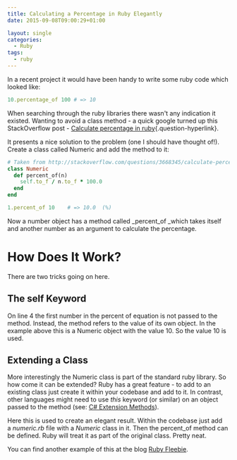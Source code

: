 ```yaml
---
title: Calculating a Percentage in Ruby Elegantly
date: 2015-09-08T09:00:29+01:00

layout: single
categories:
  - Ruby
tags:
  - ruby
---
```

In a recent project it would have been handy to write some ruby code which looked like:

```ruby
10.percentage_of 100 # => 10
```

When searching through the ruby libraries there wasn't any indication it existed. Wanting to avoid a class method - a quick google turned up this StackOverflow post - [Calculate percentage in ruby](http://stackoverflow.com/questions/3668345/calculate-percentage-in-ruby){.question-hyperlink}.

It presents a nice solution to the problem (one I should have thought of!). Create a class called Numeric and add the method to it:

```ruby
# Taken from http://stackoverflow.com/questions/3668345/calculate-percentage-in-ruby
class Numeric
  def percent_of(n)
    self.to_f / n.to_f * 100.0
  end
end

1.percent_of 10    # => 10.0  (%)
```

Now a number object has a method called _percent_of _which takes itself and another number as an argument to calculate the percentage.

# How Does It Work?

There are two tricks going on here.

## The self Keyword

On line 4 the first number in the percent of equation is not passed to the method. Instead, the method refers to the value of its own object. In the example above this is a Numeric object with the value 10. So the value 10 is used.

## Extending a Class

More interestingly the Numeric class is part of the standard ruby library. So how come it can be extended? Ruby has a great feature - to add to an existing class just create it within your codebase and add to it. In contrast, other languages might need to use _this_ keyword (or similar) on an object passed to the method (see: [C# Extension Methods](https://msdn.microsoft.com/en-gb/library/bb383977.aspx)).

Here this is used to create an elegant result. Within the codebase just add a _numeric.rb_ file with a _Numeric_ class in it. Then the percent_of method can be defined. Ruby will treat it as part of the original class. Pretty neat.

You can find another example of this at the blog [Ruby Fleebie](http://www.rubyfleebie.com/how-to-add-methods-to-existing-classes/).